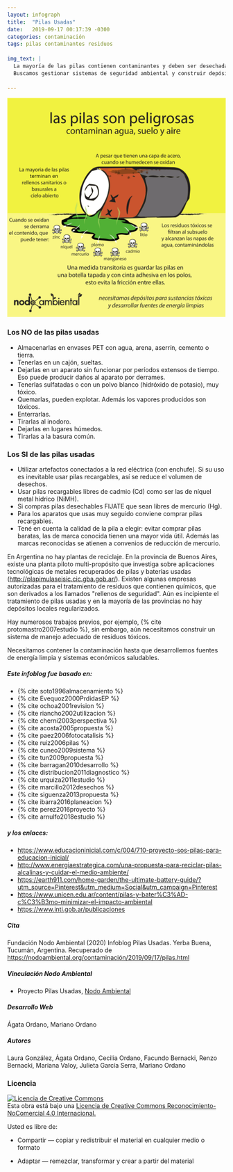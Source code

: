 ```yaml
---
layout: infograph
title:  "Pilas Usadas"
date:   2019-09-17 00:17:39 -0300
categories: contaminación 
tags: pilas contaminantes residuos

img_text: |
  La mayoría de las pilas contienen contaminantes y deben ser desechadas en lugares especiales.
  Buscamos gestionar sistemas de seguridad ambiental y construir depósitos locales para pilas usadas y materiales contaminantes. 

---
```


![pilas](/assets/images/infograph/PilasUsadas.png)

<!--section-->

### Los NO de las pilas usadas
* Almacenarlas en envases PET con agua, arena, aserrín, cemento o tierra.
* Tenerlas en un cajón, sueltas.
* Dejarlas en un aparato sin funcionar por períodos extensos de tiempo. Eso puede producir daños al aparato por derrames.
* Tenerlas sulfatadas o con un polvo blanco (hidróxido de potasio), muy tóxico.
* Quemarlas, pueden explotar. Además los vapores producidos son tóxicos.
* Enterrarlas.
* Tirarlas al inodoro.
* Dejarlas en lugares húmedos.
* Tirarlas a la basura común.


### Los SI de las pilas usadas
* Utilizar artefactos conectados a la red eléctrica (con enchufe). Si su uso es inevitable usar pilas recargables, así se reduce el volumen de desechos.
* Usar pilas recargables libres de cadmio (Cd) como ser las de níquel metal hídrico (NiMH).
* Si compras pilas desechables FIJATE que sean libres de mercurio (Hg).
* Para los aparatos que usas muy seguido conviene comprar pilas recargables.
* Tené en cuenta la calidad de la pila a elegir: evitar comprar pilas baratas, las de marca conocida tienen una mayor vida útil. Además las marcas reconocidas se atienen a convenios de reducción de mercurio.


En Argentina no hay plantas de reciclaje. En la provincia de Buenos Aires, existe una planta piloto multi-propósito que investiga sobre aplicaciones tecnológicas de metales recuperados de pilas y baterías usadas (http://plapimulaseisic.cic.gba.gob.ar/). Existen algunas empresas autorizadas para el tratamiento de residuos que contienen químicos, que son derivados a los llamados "rellenos de seguridad". Aún es incipiente el tratamiento de pilas usadas y en la mayoría de las provincias no hay depósitos locales regularizados. 

Hay numerosos trabajos previos, por ejemplo, {% cite protomastro2007estudio %}, sin embargo, aún necesitamos construir un sistema de manejo adecuado de residuos tóxicos.

Necesitamos contener la contaminación hasta que desarrollemos fuentes de energía limpia y sistemas económicos saludables.


##### Este infoblog fue basado en: 
+ {% cite soto1996almacenamiento %}
+ {% cite Evequoz2000PrdidasEP %}
+ {% cite ochoa2001revision %}
+ {% cite riancho2002utilizacion %}
+ {% cite cherni2003perspectiva %}
+ {% cite acosta2005propuesta %}
+ {% cite paez2006fotocatalisis %}
+ {% cite ruiz2006pilas %}
+ {% cite cuneo2009sistema %}
+ {% cite tun2009propuesta %}
+ {% cite barragan2010desarrollo %}
+ {% cite distribucion2011diagnostico %}
+ {% cite urquiza2011estudio %}
+ {% cite marcillo2012desechos %}
+ {% cite siguenza2013propuesta %}
+ {% cite ibarra2016planeacion %}
+ {% cite perez2016proyecto %}
+ {% cite arnulfo2018estudio %}

##### y los enlaces:
+ https://www.educacioninicial.com/c/004/710-proyecto-sos-pilas-para-educacion-inicial/
+ http://www.energiaestrategica.com/una-propuesta-para-reciclar-pilas-alcalinas-y-cuidar-el-medio-ambiente/
+ https://earth911.com/home-garden/the-ultimate-battery-guide/?utm_source=Pinterest&utm_medium=Social&utm_campaign=Pinterest
+ https://www.unicen.edu.ar/content/pilas-y-bater%C3%AD-c%C3%B3mo-minimizar-el-impacto-ambiental
+ https://www.inti.gob.ar/publicaciones

##### Cita
Fundación Nodo Ambiental (2020) Infoblog Pilas Usadas. Yerba Buena, Tucumán, Argentina. Recuperado de https://nodoambiental.org/contaminación/2019/09/17/pilas.html

##### Vinculación Nodo Ambiental
- Proyecto Pilas Usadas, <a href="https://nodoambiental.org">Nodo Ambiental</a>

##### Desarrollo Web
Ágata Ordano, Mariano Ordano

##### Autores 
Laura González, Ágata Ordano, Cecilia Ordano, Facundo Bernacki, Renzo Bernacki, Mariana Valoy, Julieta García Serra, Mariano Ordano

### Licencia
<a rel="license" href="http://creativecommons.org/licenses/by-nc/4.0/"><img alt="Licencia de Creative Commons" style="border-width:0" src="https://licensebuttons.net/l/by-nc/4.0/88x31.png" /></a><br />Esta obra está bajo una <a rel="license" href="https://creativecommons.org/licenses/by-nc/4.0/deed.es_ES">Licencia de Creative Commons Reconocimiento-NoComercial 4.0 Internacional.</a>

Usted es libre de:

+ Compartir — copiar y redistribuir el material en cualquier medio o formato

+ Adaptar — remezclar, transformar y crear a partir del material

